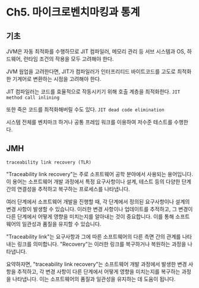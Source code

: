 # Ch5. 마이크로벤치마킹과 통계

## 기초

JVM은 자동 최적화를 수행하므로 JIT 컴파일러, 메모리 관리 등 서브 시스템과 OS, 하드웨어, 런타임 조건의 작용을 모두 고려해야 한다.

JVM 웜업을 고려한다면, JIT가 컴파일러가 인터프리티드 바이트코드를 고도로 최적화한 기계어로 변환하는 시점을 고려해야 한다.

JIT 컴파일러는 코드를 효율적으로 작동시키기 위해 호출 계층을 최적화한다. `JIT method call inlining`

또한 죽은 코드를 최적화해버릴 수도 있다. `JIT dead code elimination`

시스템 전체를 벤치마크 하거나 공통 프레임 워크를 이용하여 저수준 테스트를 수행한다.

## JMH

`traceability link recovery (TLR)`


"Traceability link recovery"는 주로 소프트웨어 공학 분야에서 사용되는 용어입니다. 이 용어는 소프트웨어 개발 과정에서 특정 요구사항이나 설계, 테스트 등의 다양한 단계 간의 연결성을 추적하고 복구하는 프로세스를 나타냅니다.

여러 단계에서 소프트웨어 개발을 진행할 때, 각 단계에서 정의된 요구사항이나 설계의 변경 사항이 발생할 수 있습니다. 이러한 변경 사항이나 업데이트를 추적하고, 그 변경이 다른 단계에서 어떻게 영향을 미치는지를 알아내는 것이 중요합니다. 이를 통해 소프트웨어의 일관성과 품질을 유지할 수 있습니다.

"Traceability link"는 요구사항과 그에 따른 소프트웨어의 다른 측면 간의 관계를 나타내는 링크를 의미합니다. "Recovery"는 이러한 링크를 복구하거나 복원하는 과정을 나타냅니다.

요약하자면, "traceability link recovery"는 소프트웨어 개발 과정에서 발생한 변경 사항을 추적하고, 각 변경 사항이 다른 단계에서 어떻게 영향을 미치는지를 복구하는 과정을 나타냅니다. 이는 소프트웨어의 품질과 일관성을 유지하는 데 도움이 됩니다.

